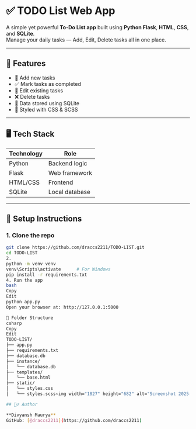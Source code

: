 # ✅ TODO List Web App

A simple yet powerful **To-Do List app** built using **Python Flask**, **HTML**, **CSS**, and **SQLite**.  
Manage your daily tasks — Add, Edit, Delete tasks all in one place.

---

## 🚀 Features

- 📝 Add new tasks
- ✅ Mark tasks as completed
- 🔁 Edit existing tasks
- ❌ Delete tasks
- 💾 Data stored using SQLite
- 🎨 Styled with CSS & SCSS

---

## 🖥️ Tech Stack

| Technology | Role           |
|------------|----------------|
| Python     | Backend logic  |
| Flask      | Web framework  |
| HTML/CSS   | Frontend       |
| SQLite     | Local database |

---

## 🧪 Setup Instructions

### 1. Clone the repo

```bash
git clone https://github.com/draccs2211/TODO-LIST.git
cd TODO-LIST
2.
python -m venv venv
venv\Scripts\activate      # For Windows
pip install -r requirements.txt
4. Run the app
bash
Copy
Edit
python app.py
Open your browser at: http://127.0.0.1:5000

📂 Folder Structure
csharp
Copy
Edit
TODO-LIST/
├── app.py
├── requirements.txt
├── database.db
├── instance/
│   └── database.db
├── templates/
│   └── base.html
├── static/
│   └── styles.css
│   └── styles.scss<img width="1827" height="682" alt="Screenshot 2025-07-28 143547" src="https://github.com/user-attachments/assets/4652413f-e614-485c-9c4a-f3f6c2e9fffd" />

## 🙋‍♂️ Author

**Divyansh Maurya**  
GitHub: [@draccs2211](https://github.com/draccs2211)



